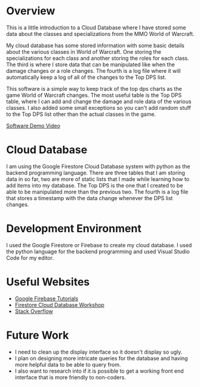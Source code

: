 # Overview

This is a little introduction to a Cloud Database where I have 
stored some data about the classes and specializations from the MMO World of Warcraft.

My cloud database has some stored information with some basic details about the various
classes in World of Warcraft. One storing the specializations for each class and another 
storing the roles for each class. The third is where I store data that can be manipulated
like when the damage changes or a role changes. The fourth is a log file where it will 
automatically keep a log of all of the changes to the Top DPS list.

This software is a simple way to keep track of the top dps charts as the game World of Warcraft changes. The most useful table is the Top DPS table, where I can add and change the damage and role data of the various classes. I also added some small exceptions so you can't add random stuff to the Top DPS list other than the actual classes in the game. 


[Software Demo Video](http://youtube.link.goes.here)

# Cloud Database

I am using the Google Firestore Cloud Database system with python as the backend programming language. There are three tables that I am storing data in so far, two are more of static lists that I made while learning how to add items into my database. The Top DPS is the one that I created to be able to be manipulated more than the previous two. The fourth is a log file that stores a timestamp with the data change whenever the DPS list changes. 

# Development Environment

I used the Google Firestore or Firebase to create my cloud database. I used the python language for the backend programming and used Visual Studio Code for my editor.

# Useful Websites

* [Google Firebase Tutorials](https://firebase.google.com/docs/firestore)
* [Firestore Cloud Database Workshop](https://byui-cse.github.io/cse310-course/workshops/Cloud_DB/CSE310_Workshop_Cloud_DB.pdf)
* [Stack Overflow](https://stackoverflow.com/)

# Future Work

* I need to clean up the display interface so it doesn't display so ugly.
* I plan on designing more intricate queries for the database and having more helpful data to be able to query from.
* I also want to research into if it is possible to get a working front end interface that is more friendly to non-coders.